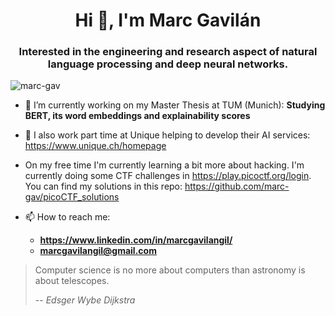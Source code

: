 <h1 align="center">Hi 👋, I'm Marc Gavilán</h1>
<h3 align="center">Interested in the engineering and research aspect of natural language processing and deep neural networks.</h3>

<p align="left"> <img src="https://komarev.com/ghpvc/?username=marc-gav&label=Profile%20views&color=0e75b6&style=flat" alt="marc-gav" /> </p>

- 🔭 I’m currently working on my Master Thesis at TUM (Munich): **Studying BERT, its word embeddings and explainability scores**
- 🔨 I also work part time at Unique helping to develop their AI services: https://www.unique.ch/homepage
- On my free time I'm currently learning a bit more about hacking. I'm currently doing some CTF challenges in https://play.picoctf.org/login. You can find my solutions in this repo: https://github.com/marc-gav/picoCTF_solutions

- 📫 How to reach me:
  - **https://www.linkedin.com/in/marcgavilangil/**
  - **marcgavilangil@gmail.com**

> Computer science is no more about computers than astronomy is about telescopes.
>
> -- <cite>Edsger Wybe Dijkstra</cite>
